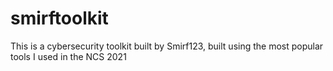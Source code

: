 # smirftoolkit
This is a cybersecurity toolkit built by Smirf123, built using the most popular tools I used in the NCS 2021
